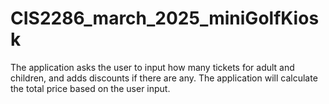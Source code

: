 # CIS2286_march_2025_miniGolfKiosk
The application asks the user to input how many tickets for adult and children, and adds discounts if there are any. The application will calculate the total price based on the user input.
